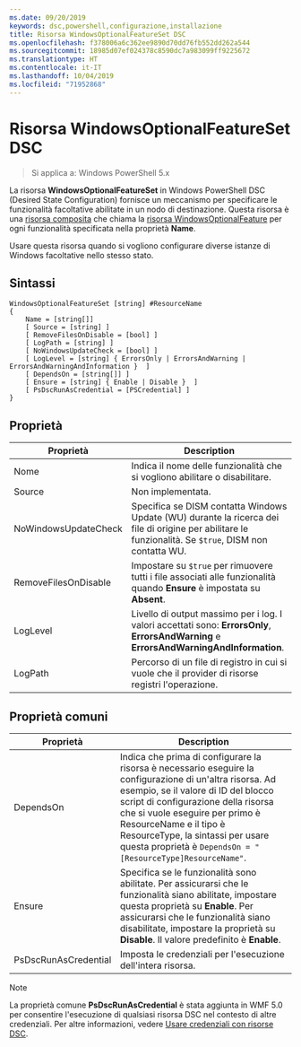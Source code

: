 ```yaml
---
ms.date: 09/20/2019
keywords: dsc,powershell,configurazione,installazione
title: Risorsa WindowsOptionalFeatureSet DSC
ms.openlocfilehash: f378006a6c362ee9890d70dd76fb552dd262a544
ms.sourcegitcommit: 18985d07ef024378c8590dc7a983099ff9225672
ms.translationtype: HT
ms.contentlocale: it-IT
ms.lasthandoff: 10/04/2019
ms.locfileid: "71952868"
---
```

# <a name="dsc-windowsoptionalfeatureset-resource"></a>Risorsa WindowsOptionalFeatureSet DSC

> Si applica a: Windows PowerShell 5.x

La risorsa **WindowsOptionalFeatureSet** in Windows PowerShell DSC (Desired State Configuration) fornisce un meccanismo per specificare le funzionalità facoltative abilitate in un nodo di destinazione. Questa risorsa è una [risorsa composita](../../../resources/authoringResourceComposite.md) che chiama la [risorsa WindowsOptionalFeature](windowsOptionalFeatureResource.md) per ogni funzionalità specificata nella proprietà **Name**.

Usare questa risorsa quando si vogliono configurare diverse istanze di Windows facoltative nello stesso stato.

## <a name="syntax"></a>Sintassi

```Syntax
WindowsOptionalFeatureSet [string] #ResourceName
{
    Name = [string[]]
    [ Source = [string] ]
    [ RemoveFilesOnDisable = [bool] ]
    [ LogPath = [string] ]
    [ NoWindowsUpdateCheck = [bool] ]
    [ LogLevel = [string] { ErrorsOnly | ErrorsAndWarning | ErrorsAndWarningAndInformation }  ]
    [ DependsOn = [string[]] ]
    [ Ensure = [string] { Enable | Disable }  ]
    [ PsDscRunAsCredential = [PSCredential] ]
}
```

## <a name="properties"></a>Proprietà

|Proprietà |Description |
|---|---|
|Nome |Indica il nome delle funzionalità che si vogliono abilitare o disabilitare. |
|Source |Non implementata. |
|NoWindowsUpdateCheck |Specifica se DISM contatta Windows Update (WU) durante la ricerca dei file di origine per abilitare le funzionalità. Se `$true`, DISM non contatta WU. |
|RemoveFilesOnDisable |Impostare su `$true` per rimuovere tutti i file associati alle funzionalità quando **Ensure** è impostata su **Absent**. |
|LogLevel |Livello di output massimo per i log. I valori accettati sono: **ErrorsOnly**, **ErrorsAndWarning** e **ErrorsAndWarningAndInformation**. |
|LogPath |Percorso di un file di registro in cui si vuole che il provider di risorse registri l'operazione. |

## <a name="common-properties"></a>Proprietà comuni

|Proprietà |Description |
|---|---|
|DependsOn |Indica che prima di configurare la risorsa è necessario eseguire la configurazione di un'altra risorsa. Ad esempio, se il valore di ID del blocco script di configurazione della risorsa che si vuole eseguire per primo è ResourceName e il tipo è ResourceType, la sintassi per usare questa proprietà è `DependsOn = "[ResourceType]ResourceName"`. |
|Ensure |Specifica se le funzionalità sono abilitate. Per assicurarsi che le funzionalità siano abilitate, impostare questa proprietà su **Enable**. Per assicurarsi che le funzionalità siano disabilitate, impostare la proprietà su **Disable**. Il valore predefinito è **Enable**. |
|PsDscRunAsCredential |Imposta le credenziali per l'esecuzione dell'intera risorsa. |

> [!NOTE]
> La proprietà comune **PsDscRunAsCredential** è stata aggiunta in WMF 5.0 per consentire l'esecuzione di qualsiasi risorsa DSC nel contesto di altre credenziali. Per altre informazioni, vedere [Usare credenziali con risorse DSC](../../../configurations/runasuser.md).